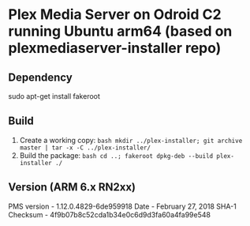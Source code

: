 # Plex Media Server on Odroid C2 running Ubuntu arm64 (based on plexmediaserver-installer repo)

## Dependency
sudo apt-get install fakeroot

## Build
1. Create a working copy: 
`bash
mkdir ../plex-installer; git archive master | tar -x -C ../plex-installer/
`
2. Build the package: 
`bash
cd ..; fakeroot dpkg-deb --build plex-installer ./
`

## Version (ARM 6.x RN2xx)
PMS version - 1.12.0.4829-6de959918
Date - February 27, 2018
SHA-1 Checksum - 4f9b07b8c52cda1b34e0c6d9d3fa60a4fa99e548
